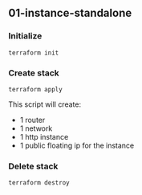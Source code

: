 ## 01-instance-standalone

### Initialize

```
terraform init
```

### Create stack

```
terraform apply
```

This script will create:
-   1 router
-   1 network
-   1 http instance
-   1 public floating ip for the instance

### Delete stack

```
terraform destroy
```
